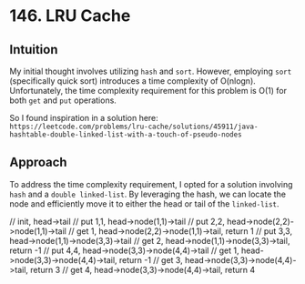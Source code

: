 # 146. LRU Cache

## Intuition
My initial thought involves utilizing `hash` and `sort`.
However, employing `sort` (specifically quick sort) introduces a time complexity of O(nlogn).
Unfortunately, the time complexity requirement for this problem is O(1) for both `get` and `put` operations.

So I found inspiration in a solution here: `https://leetcode.com/problems/lru-cache/solutions/45911/java-hashtable-double-linked-list-with-a-touch-of-pseudo-nodes`

## Approach
To address the time complexity requirement, I opted for a solution involving `hash` and a `double linked-list`.
By leveraging the hash, we can locate the node and efficiently move it to either the head or tail of the `linked-list`.

// init, head->tail
// put 1,1, head->node(1,1)->tail
// put 2,2, head->node(2,2)->node(1,1)->tail
// get 1,   head->node(2,2)->node(1,1)->tail, return 1
// put 3,3, head->node(1,1)->node(3,3)->tail
// get 2,   head->node(1,1)->node(3,3)->tail, return -1
// put 4,4, head->node(3,3)->node(4,4)->tail
// get 1,   head->node(3,3)->node(4,4)->tail, return -1
// get 3,   head->node(3,3)->node(4,4)->tail, return 3
// get 4,   head->node(3,3)->node(4,4)->tail, return 4
